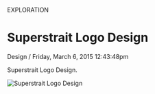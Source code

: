 <p class="type">EXPLORATION</p>

# Superstrait Logo Design

<p class="meta">Design  /  Friday, March 6, 2015 12:43:48pm</p>

Superstrait Logo Design.

![Superstrait Logo Design](https://farooq-agent.web.app/assets/images/works/large/kd31xZy1_work_image.png)
